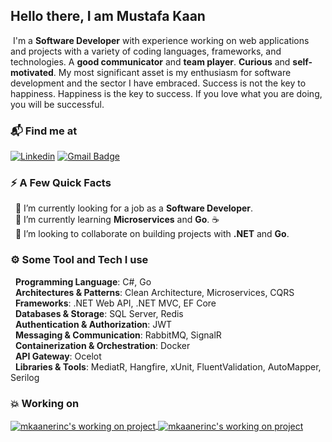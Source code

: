 ## Hello there, I am Mustafa Kaan

&nbsp;I'm a **Software Developer** with experience working on web applications and projects with a variety of coding languages, frameworks, and technologies. A **good communicator** and **team player**. **Curious** and **self-motivated**. My most significant asset is my enthusiasm for software development and the sector I have embraced. Success is not the key to happiness. Happiness is the key to success. If you love what you are doing, you will be successful.

### 📬 Find me at

[![Linkedin](https://img.shields.io/badge/LinkedIn-%230077B5.svg?style=flat&logo=Linkedin&logoColor=white&link=https://www.linkedin.com/in/mkaanerinc/)](https://www.linkedin.com/in/mkaanerinc)
[![Gmail Badge](https://img.shields.io/badge/-Gmail-d14836?style=flat&logo=Gmail&logoColor=white&link=mailto:mkaanerinc@gmail.com)](mailto:mkaanerinc@gmail.com)

### ⚡️ A Few Quick Facts

&nbsp;&nbsp;🔭 I’m currently looking for a job as a **Software Developer**.<br>
&nbsp;&nbsp;🌱 I’m currently learning **Microservices** and **Go**. ☕<br>
&nbsp;&nbsp;👯 I’m looking to collaborate on building projects with **.NET** and **Go**.<br>

 ### ⚙️ Some Tool and Tech I use
 
&nbsp;&nbsp;**Programming Language**: C#, Go<br>
&nbsp;&nbsp;**Architectures & Patterns**: Clean Architecture, Microservices, CQRS<br>
&nbsp;&nbsp;**Frameworks**: .NET Web API, .NET MVC, EF Core<br>
&nbsp;&nbsp;**Databases & Storage**: SQL Server, Redis<br>
&nbsp;&nbsp;**Authentication & Authorization**: JWT<br>
&nbsp;&nbsp;**Messaging & Communication**: RabbitMQ, SignalR<br>
&nbsp;&nbsp;**Containerization & Orchestration**: Docker<br>
&nbsp;&nbsp;**API Gateway**: Ocelot<br>
&nbsp;&nbsp;**Libraries & Tools**: MediatR, Hangfire, xUnit, FluentValidation, AutoMapper, Serilog<br>

### 💥 Working on

<a href="https://github.com/mkaanerinc/Core.Packages">
  <img align="center" src="https://github-readme-stats.vercel.app/api/pin/?username=mkaanerinc&repo=Core.Packages&show_owner=true&theme=react" alt="mkaanerinc's working on project"/>
</a>
<a href="https://github.com/mkaanerinc/EventManagement">
  <img align="center" src="https://github-readme-stats.vercel.app/api/pin/?username=mkaanerinc&repo=EventManagement&show_owner=true&theme=react" alt="mkaanerinc's working on project"/>
</a>
